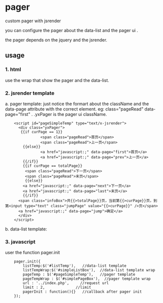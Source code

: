 pager
=====

custom pager with jsrender

you can configure the pager about the data-list  and the pager ui . 

the pager depends on the jquery  and the jsrender.

usage
-----
### 1. html  
use the wrap that show the pager and the data-list.
		<ul id="simpleListBox"></ul>
		<div id="simplePageBox"></div>

### 2. jsrender template
a. pager template: just notice the formart about the className and the data-page attribute with the correct element.
eg: class="pageRead"  data-page="first" .
.yxPager is the pager ui className.

		<script id="pageSimpleTemp" type="text/x-jsrender">
		  <div class="yxPager">
		   {{if curPage == 1}}
		            <span class="pageRead">首页</span>
		            <span class="pageRead">上一页</span>
		    {{else}}
		            <a href="javascript:;" data-page="first">首页</a>
		            <a href="javascript:;" data-page="prev">上一页</a>
		    {{/if}}
		    {{if curPage == totalPage}}
		     <span class="pageRead">下一页</span>
		     <span class="pageRead">末页</span>
		     {{else}}
		    <a href="javascript:;" data-page="next">下一页</a>
		    <a href="javascript:;" data-page="last">末页</a>
		    {{/if}}
		  <span class="infoBox">共{{>totalPage}}页，当前第{{>curPage}}页，到第<input type="text" class="jumpPage" value="{{>curPage}}" />页</span>
		  <a href="javascript:;" data-page="jump">确定</a>
		  </div>
		</script>

b. data-list template:
		<script id="listTemp" type="text/x-jsrender">
		   <li>时间：{{>DateTime}} amount：{{>Amount}}</li>
		</script>

### 3. javascript 
user the function pager.init

		pager.init({
		    listTemp:$('#listTemp'),   //data-list template
		    listTempWrap:$('#simpleListBox'),  //data-list template wrap
		    pageTemp : $('#pageSimpleTemp'),   //pager template
		    pageTempWrap : $('#simplePageBox'),  //pager template wrap
		    url : '../index.php',     //request url
		    limit : 2,              //limit
		    pagerInit : function(){}   //callback after pager init
		});


